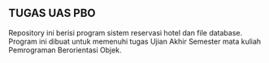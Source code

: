 ## TUGAS UAS PBO

Repository ini berisi program sistem reservasi hotel dan file database. Program ini dibuat untuk memenuhi tugas Ujian Akhir Semester mata kuliah Pemrograman Berorientasi Objek.